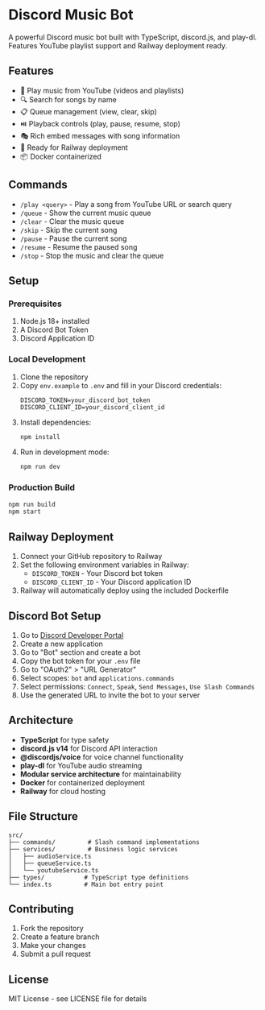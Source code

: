 # Discord Music Bot

A powerful Discord music bot built with TypeScript, discord.js, and play-dl. Features YouTube playlist support and Railway deployment ready.

## Features

- 🎵 Play music from YouTube (videos and playlists)
- 🔍 Search for songs by name
- 📋 Queue management (view, clear, skip)
- ⏯️ Playback controls (play, pause, resume, stop)
- 🎭 Rich embed messages with song information
- 🚀 Ready for Railway deployment
- 📦 Docker containerized

## Commands

- `/play <query>` - Play a song from YouTube URL or search query
- `/queue` - Show the current music queue
- `/clear` - Clear the music queue
- `/skip` - Skip the current song
- `/pause` - Pause the current song
- `/resume` - Resume the paused song
- `/stop` - Stop the music and clear the queue

## Setup

### Prerequisites

1. Node.js 18+ installed
2. A Discord Bot Token
3. Discord Application ID

### Local Development

1. Clone the repository
2. Copy `env.example` to `.env` and fill in your Discord credentials:
   ```
   DISCORD_TOKEN=your_discord_bot_token
   DISCORD_CLIENT_ID=your_discord_client_id
   ```
3. Install dependencies:
   ```bash
   npm install
   ```
4. Run in development mode:
   ```bash
   npm run dev
   ```

### Production Build

```bash
npm run build
npm start
```

## Railway Deployment

1. Connect your GitHub repository to Railway
2. Set the following environment variables in Railway:
   - `DISCORD_TOKEN` - Your Discord bot token
   - `DISCORD_CLIENT_ID` - Your Discord application ID
3. Railway will automatically deploy using the included Dockerfile

## Discord Bot Setup

1. Go to [Discord Developer Portal](https://discord.com/developers/applications)
2. Create a new application
3. Go to "Bot" section and create a bot
4. Copy the bot token for your `.env` file
5. Go to "OAuth2" > "URL Generator"
6. Select scopes: `bot` and `applications.commands`
7. Select permissions: `Connect`, `Speak`, `Send Messages`, `Use Slash Commands`
8. Use the generated URL to invite the bot to your server

## Architecture

- **TypeScript** for type safety
- **discord.js v14** for Discord API interaction
- **@discordjs/voice** for voice channel functionality
- **play-dl** for YouTube audio streaming
- **Modular service architecture** for maintainability
- **Docker** for containerized deployment
- **Railway** for cloud hosting

## File Structure

```
src/
├── commands/         # Slash command implementations
├── services/         # Business logic services
│   ├── audioService.ts
│   ├── queueService.ts
│   └── youtubeService.ts
├── types/           # TypeScript type definitions
└── index.ts         # Main bot entry point
```

## Contributing

1. Fork the repository
2. Create a feature branch
3. Make your changes
4. Submit a pull request

## License

MIT License - see LICENSE file for details
